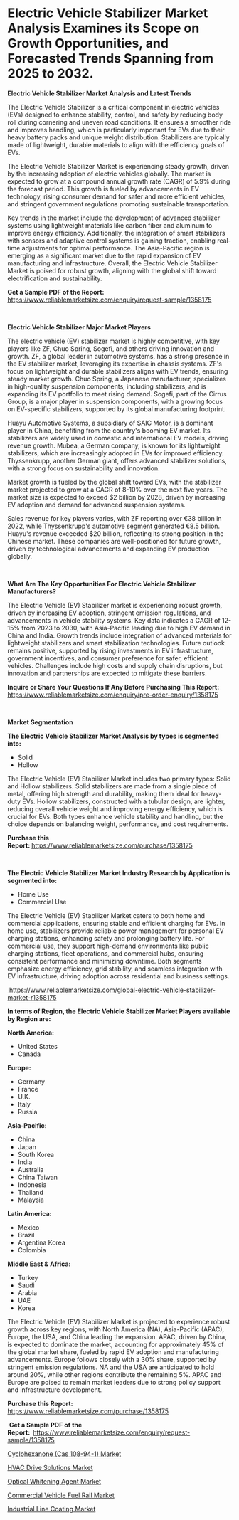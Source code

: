 <p><h1>Electric Vehicle Stabilizer Market Analysis Examines its Scope on Growth Opportunities, and Forecasted Trends Spanning from 2025 to 2032.</h1></p><p><strong>Electric Vehicle Stabilizer Market Analysis and Latest Trends</strong></p>
<p><p>The Electric Vehicle Stabilizer is a critical component in electric vehicles (EVs) designed to enhance stability, control, and safety by reducing body roll during cornering and uneven road conditions. It ensures a smoother ride and improves handling, which is particularly important for EVs due to their heavy battery packs and unique weight distribution. Stabilizers are typically made of lightweight, durable materials to align with the efficiency goals of EVs.</p><p>The Electric Vehicle Stabilizer Market is experiencing steady growth, driven by the increasing adoption of electric vehicles globally. The market is expected to grow at a compound annual growth rate (CAGR) of 5.9% during the forecast period. This growth is fueled by advancements in EV technology, rising consumer demand for safer and more efficient vehicles, and stringent government regulations promoting sustainable transportation.</p><p>Key trends in the market include the development of advanced stabilizer systems using lightweight materials like carbon fiber and aluminum to improve energy efficiency. Additionally, the integration of smart stabilizers with sensors and adaptive control systems is gaining traction, enabling real-time adjustments for optimal performance. The Asia-Pacific region is emerging as a significant market due to the rapid expansion of EV manufacturing and infrastructure. Overall, the Electric Vehicle Stabilizer Market is poised for robust growth, aligning with the global shift toward electrification and sustainability.</p></p>
<p><strong>Get a Sample PDF of the Report:&nbsp;</strong> <a href="https://www.reliablemarketsize.com/enquiry/request-sample/1358175?utm_campaign=2034&utm_medium=2&utm_source=Github&utm_content=ia&utm_term=23012025&utm_id=electric-vehicle-stabilizer">https://www.reliablemarketsize.com/enquiry/request-sample/1358175</a></p>
<p>&nbsp;</p>
<p><strong>Electric Vehicle Stabilizer Major Market Players</strong></p>
<p><p>The electric vehicle (EV) stabilizer market is highly competitive, with key players like ZF, Chuo Spring, Sogefi, and others driving innovation and growth. ZF, a global leader in automotive systems, has a strong presence in the EV stabilizer market, leveraging its expertise in chassis systems. ZF's focus on lightweight and durable stabilizers aligns with EV trends, ensuring steady market growth. Chuo Spring, a Japanese manufacturer, specializes in high-quality suspension components, including stabilizers, and is expanding its EV portfolio to meet rising demand. Sogefi, part of the Cirrus Group, is a major player in suspension components, with a growing focus on EV-specific stabilizers, supported by its global manufacturing footprint.</p><p>Huayu Automotive Systems, a subsidiary of SAIC Motor, is a dominant player in China, benefiting from the country's booming EV market. Its stabilizers are widely used in domestic and international EV models, driving revenue growth. Mubea, a German company, is known for its lightweight stabilizers, which are increasingly adopted in EVs for improved efficiency. Thyssenkrupp, another German giant, offers advanced stabilizer solutions, with a strong focus on sustainability and innovation.</p><p>Market growth is fueled by the global shift toward EVs, with the stabilizer market projected to grow at a CAGR of 8-10% over the next five years. The market size is expected to exceed $2 billion by 2028, driven by increasing EV adoption and demand for advanced suspension systems.</p><p>Sales revenue for key players varies, with ZF reporting over €38 billion in 2022, while Thyssenkrupp's automotive segment generated €8.5 billion. Huayu's revenue exceeded $20 billion, reflecting its strong position in the Chinese market. These companies are well-positioned for future growth, driven by technological advancements and expanding EV production globally.</p></p>
<p>&nbsp;</p>
<p><strong>What Are The Key Opportunities For Electric Vehicle Stabilizer Manufacturers?</strong></p>
<p><p>The Electric Vehicle (EV) Stabilizer market is experiencing robust growth, driven by increasing EV adoption, stringent emission regulations, and advancements in vehicle stability systems. Key data indicates a CAGR of 12-15% from 2023 to 2030, with Asia-Pacific leading due to high EV demand in China and India. Growth trends include integration of advanced materials for lightweight stabilizers and smart stabilization technologies. Future outlook remains positive, supported by rising investments in EV infrastructure, government incentives, and consumer preference for safer, efficient vehicles. Challenges include high costs and supply chain disruptions, but innovation and partnerships are expected to mitigate these barriers.</p></p>
<p><strong>Inquire or Share Your Questions If Any Before Purchasing This Report:</strong> <a href="https://www.reliablemarketsize.com/enquiry/pre-order-enquiry/1358175?utm_campaign=2034&utm_medium=2&utm_source=Github&utm_content=ia&utm_term=23012025&utm_id=electric-vehicle-stabilizer">https://www.reliablemarketsize.com/enquiry/pre-order-enquiry/1358175</a></p>
<p>&nbsp;</p>
<p><strong>Market Segmentation</strong></p>
<p><strong>The Electric Vehicle Stabilizer Market Analysis by types is segmented into:</strong></p>
<p><ul><li>Solid</li><li>Hollow</li></ul></p>
<p><p>The Electric Vehicle (EV) Stabilizer Market includes two primary types: Solid and Hollow stabilizers. Solid stabilizers are made from a single piece of metal, offering high strength and durability, making them ideal for heavy-duty EVs. Hollow stabilizers, constructed with a tubular design, are lighter, reducing overall vehicle weight and improving energy efficiency, which is crucial for EVs. Both types enhance vehicle stability and handling, but the choice depends on balancing weight, performance, and cost requirements.</p></p>
<p><strong>Purchase this Report:&nbsp;</strong><a href="https://www.reliablemarketsize.com/purchase/1358175?utm_campaign=2034&utm_medium=2&utm_source=Github&utm_content=ia&utm_term=23012025&utm_id=electric-vehicle-stabilizer">https://www.reliablemarketsize.com/purchase/1358175</a></p>
<p>&nbsp;</p>
<p><strong>The Electric Vehicle Stabilizer Market Industry Research by Application is segmented into:</strong></p>
<p><ul><li>Home Use</li><li>Commercial Use</li></ul></p>
<p><p>The Electric Vehicle (EV) Stabilizer Market caters to both home and commercial applications, ensuring stable and efficient charging for EVs. In home use, stabilizers provide reliable power management for personal EV charging stations, enhancing safety and prolonging battery life. For commercial use, they support high-demand environments like public charging stations, fleet operations, and commercial hubs, ensuring consistent performance and minimizing downtime. Both segments emphasize energy efficiency, grid stability, and seamless integration with EV infrastructure, driving adoption across residential and business settings.</p></p>
<p><a href="https://www.reliablemarketsize.com/global-electric-vehicle-stabilizer-market-r1358175?utm_campaign=2034&utm_medium=2&utm_source=Github&utm_content=ia&utm_term=23012025&utm_id=electric-vehicle-stabilizer">&nbsp;https://www.reliablemarketsize.com/global-electric-vehicle-stabilizer-market-r1358175</a></p>
<p><strong>In terms of Region, the Electric Vehicle Stabilizer Market Players available by Region are:</strong></p>
<p>
    <p> <strong> North America: </strong>
        <ul>
            <li>United States</li>
            <li>Canada</li>
        </ul>
        </p> 
    <p> <strong> Europe: </strong>
        <ul>
            <li>Germany</li>
            <li>France</li>
            <li>U.K.</li>
            <li>Italy</li>
            <li>Russia</li>
        </ul>
        </p> 
    <p> <strong> Asia-Pacific: </strong>
        <ul>
            <li>China</li>
            <li>Japan</li>
            <li>South Korea</li>
            <li>India</li>
            <li>Australia</li>
            <li>China Taiwan</li>
            <li>Indonesia</li>
            <li>Thailand</li>
            <li>Malaysia</li>
        </ul>
        </p> 
    <p> <strong> Latin America: </strong>
        <ul>
            <li>Mexico</li>
            <li>Brazil</li>
            <li>Argentina Korea</li>
            <li>Colombia</li>
        </ul>
        </p> 
    <p> <strong> Middle East & Africa: </strong>
        <ul>
            <li>Turkey</li>
            <li>Saudi</li>
            <li>Arabia</li>
            <li>UAE</li>
            <li>Korea</li>
        </ul>
    </p>
    </p>
<p><p>The Electric Vehicle (EV) Stabilizer Market is projected to experience robust growth across key regions, with North America (NA), Asia-Pacific (APAC), Europe, the USA, and China leading the expansion. APAC, driven by China, is expected to dominate the market, accounting for approximately 45% of the global market share, fueled by rapid EV adoption and manufacturing advancements. Europe follows closely with a 30% share, supported by stringent emission regulations. NA and the USA are anticipated to hold around 20%, while other regions contribute the remaining 5%. APAC and Europe are poised to remain market leaders due to strong policy support and infrastructure development.</p></p>
<p><strong>Purchase this Report: </strong><a href="https://www.reliablemarketsize.com/purchase/1358175?utm_campaign=2034&utm_medium=2&utm_source=Github&utm_content=ia&utm_term=23012025&utm_id=electric-vehicle-stabilizer">https://www.reliablemarketsize.com/purchase/1358175</a></p>
<p>&nbsp;<strong>Get a Sample PDF of the Report:&nbsp;&nbsp;</strong><a href="https://www.reliablemarketsize.com/enquiry/request-sample/1358175?utm_campaign=2034&utm_medium=2&utm_source=Github&utm_content=ia&utm_term=23012025&utm_id=electric-vehicle-stabilizer">https://www.reliablemarketsize.com/enquiry/request-sample/1358175</a></p>
<p><strong></strong></p>
<p><p><a href="https://www.linkedin.com/pulse/revenue-demand-cyclohexanone-cas-108-94-1-market-expected-etykf?utm_campaign=2034&utm_medium=2&utm_source=Github&utm_content=ia&utm_term=23012025&utm_id=electric-vehicle-stabilizer">Cyclohexanone (Cas 108-94-1) Market</a></p><p><a href="https://www.linkedin.com/pulse/future-trends-hvac-drive-solutions-market-2025-2032-wxbif?utm_campaign=2034&utm_medium=2&utm_source=Github&utm_content=ia&utm_term=23012025&utm_id=electric-vehicle-stabilizer">HVAC Drive Solutions Market</a></p><p><a href="https://www.linkedin.com/pulse/optical-whitening-agent-market-report-addressing-business-yconf?utm_campaign=2034&utm_medium=2&utm_source=Github&utm_content=ia&utm_term=23012025&utm_id=electric-vehicle-stabilizer">Optical Whitening Agent Market</a></p><p><a href="https://github.com/ChiragRp1/Market-Research-Report-List-7/blob/main/commercial-vehicle-fuel-rail-market.md?utm_campaign=2034&utm_medium=2&utm_source=Github&utm_content=ia&utm_term=23012025&utm_id=electric-vehicle-stabilizer">Commercial Vehicle Fuel Rail Market</a></p><p><a href="https://www.linkedin.com/pulse/in-depth-analysis-industrial-line-coating-market-growth-snmdf?utm_campaign=2034&utm_medium=2&utm_source=Github&utm_content=ia&utm_term=23012025&utm_id=electric-vehicle-stabilizer">Industrial Line Coating Market</a></p></p>